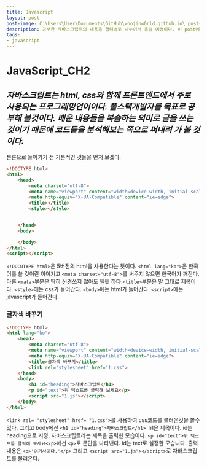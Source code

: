 ```yaml
---
title: Javascript
layout: post
post-image: C:\Users\User\Documents\GitHub\woojinw0rld.github.io\_posts\_images\javascript.jpeg
description: 공부한 자바스크립트의 내용을 챕터별로 나누어서 올릴 예정이다. 이 post에서는 ch2에 대한 복습을 할 것이다. 
tags:
- javascript
---
```


JavaScript_CH2
=======
*자바스크립트는 html, css와 함께 프론트엔드에서 주로 사용되는 프로그래밍언어이다.  풀스택개발자를 목표로 공부해 볼것이다.*
*배운 내용들을 복습하는 의미로 글을 쓰는 것이기 때문에 코드들을 분석해보는 쪽으로 써내려 가 볼 것이다.*
---

본론으로 들어가기 전 기본적인 것들을 먼저 보겠다. 

```html
<!DOCTYPE html>
<html>
    <head>
        <meta charset="utf-8">
        <meta name="viewport" content="width=device-width, initial-scale=1.0">
        <meta http-equiv="X-UA-Compatible" content="ie=edge">
        <title></title>
        <style></style>


    </head>
    <body>    
        
    </body>
</html>
<script></script>
```
`<!DOCUTYPE html>`은 5버전의 html을 사용한다는 뜻이다. `<html lang="ko">`은 한국어를 쓸 것이란 이야기고 `<meta charset="utf-8">`를 써주지 않으면 한국어가 깨진다. 
다른 `<mata>`부분은 딱히 신경쓰지 않아도 될듯 하다.`<title>`부분은 말 그대로 제목이다. `<style>`에는 css가 들어간다. `<body>`에는 html가 들어간다. 
`<script>`에는 javascript가 들어간다. 

### 글자색 바꾸기

```html
<!DOCTYPE html>
<html lang="ko">
    <head>
        <meta charset="utf-8">
        <meta name="viewport" content="width=device-width, initial-scale=1.0">
        <meta http-equiv="X-UA-Compatible" content="ie=edge">
        <title>글자색 바꾸기</title>      
        <link rel="stylesheet" href="1.css">     
    </head>
    <body>
        <h1 id="heading">자바스크립트</h1> 
        <p id="text">위 텍스트를 클릭해 보세요</p>
        <script src="1.js"></script>
    </body>
</html>
```
`<link rel= "stylesheet" href= "1.css">`를 사용하여 css코드를 불러온것을 볼수있다. 그리고 body에선 `<h1 id="heading">자바스크립트</h1> `h1은 제목이다. id는 heading으로 지정, 자바스크립트라는 제목을 출력한 모습이다. 
`<p id="text">위 텍스트를 클릭해 보세요</p>`에선 `<p>`로 문단을 나타낸다. id는 text로 설정한 모습니다. 출력내용은 `<p>'여기사이다.'</p>` 그리고 `<script src="1.js"></script>`로 자바스크립트를 불러온다.
